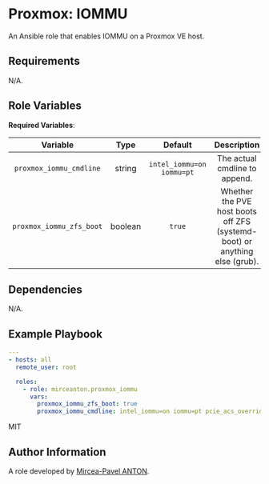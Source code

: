 Proxmox: IOMMU
==============

An Ansible role that enables IOMMU on a Proxmox VE host.

Requirements
------------

N/A.

Role Variables
--------------

**Required Variables**:

|         Variable         |  Type   |          Default          |                                Description                                 |
| :----------------------: | :-----: | :-----------------------: | :------------------------------------------------------------------------: |
| `proxmox_iommu_cmdline`  | string  | `intel_iommu=on iommu=pt` |                       The actual cmdline to append.                        |
| `proxmox_iommu_zfs_boot` | boolean |          `true`           | Whether the PVE host boots off ZFS (systemd-boot) or anything else (grub). |

Dependencies
------------

N/A.

Example Playbook
----------------

``` yml
---
- hosts: all
  remote_user: root

  roles:
    - role: mirceanton.proxmox_iommu
      vars:
        proxmox_iommu_zfs_boot: true
        proxmox_iommu_cmdline: intel_iommu=on iommu=pt pcie_acs_override=downstream pcie_acs_override=multifunction nofb nomodeset video=vesafb:off video=efifb:off video=simplefb:off initcall_blacklist=sysfb_init vga=off
```

MIT

Author Information
------------------

A role developed by [Mircea-Pavel ANTON](https://www.mirceanton.com).
